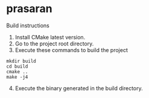 # prasaran

Build instructions

1. Install CMake latest version.
2. Go to the project root directory.
3. Execute these commands to build the project
```
mkdir build
cd build
cmake ..
make -j4
```
4. Execute the binary generated in the build directory.
